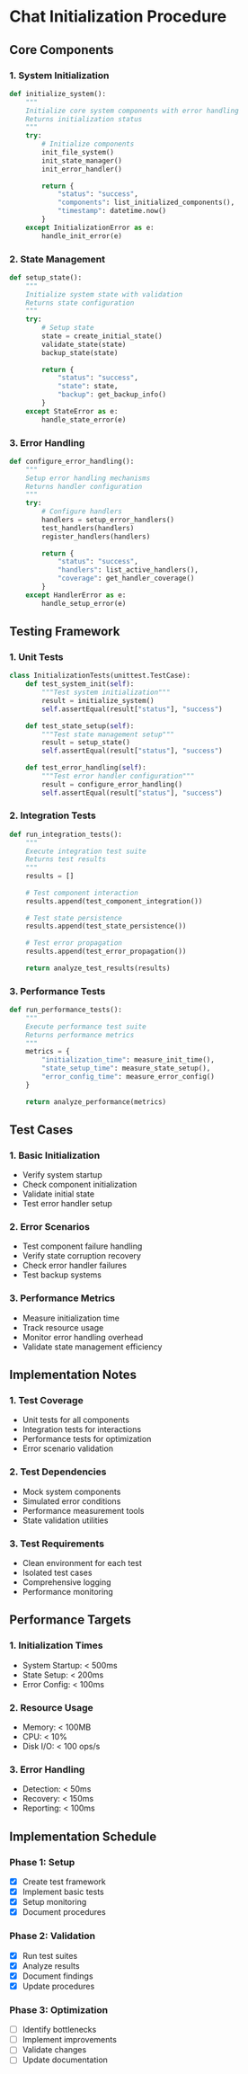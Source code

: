 # Chat Initialization Procedure

## Core Components

### 1. System Initialization
```python
def initialize_system():
    """
    Initialize core system components with error handling
    Returns initialization status
    """
    try:
        # Initialize components
        init_file_system()
        init_state_manager()
        init_error_handler()
        
        return {
            "status": "success",
            "components": list_initialized_components(),
            "timestamp": datetime.now()
        }
    except InitializationError as e:
        handle_init_error(e)
```

### 2. State Management
```python
def setup_state():
    """
    Initialize system state with validation
    Returns state configuration
    """
    try:
        # Setup state
        state = create_initial_state()
        validate_state(state)
        backup_state(state)
        
        return {
            "status": "success",
            "state": state,
            "backup": get_backup_info()
        }
    except StateError as e:
        handle_state_error(e)
```

### 3. Error Handling
```python
def configure_error_handling():
    """
    Setup error handling mechanisms
    Returns handler configuration
    """
    try:
        # Configure handlers
        handlers = setup_error_handlers()
        test_handlers(handlers)
        register_handlers(handlers)
        
        return {
            "status": "success",
            "handlers": list_active_handlers(),
            "coverage": get_handler_coverage()
        }
    except HandlerError as e:
        handle_setup_error(e)
```

## Testing Framework

### 1. Unit Tests
```python
class InitializationTests(unittest.TestCase):
    def test_system_init(self):
        """Test system initialization"""
        result = initialize_system()
        self.assertEqual(result["status"], "success")
        
    def test_state_setup(self):
        """Test state management setup"""
        result = setup_state()
        self.assertEqual(result["status"], "success")
        
    def test_error_handling(self):
        """Test error handler configuration"""
        result = configure_error_handling()
        self.assertEqual(result["status"], "success")
```

### 2. Integration Tests
```python
def run_integration_tests():
    """
    Execute integration test suite
    Returns test results
    """
    results = []
    
    # Test component interaction
    results.append(test_component_integration())
    
    # Test state persistence
    results.append(test_state_persistence())
    
    # Test error propagation
    results.append(test_error_propagation())
    
    return analyze_test_results(results)
```

### 3. Performance Tests
```python
def run_performance_tests():
    """
    Execute performance test suite
    Returns performance metrics
    """
    metrics = {
        "initialization_time": measure_init_time(),
        "state_setup_time": measure_state_setup(),
        "error_config_time": measure_error_config()
    }
    
    return analyze_performance(metrics)
```

## Test Cases

### 1. Basic Initialization
- Verify system startup
- Check component initialization
- Validate initial state
- Test error handler setup

### 2. Error Scenarios
- Test component failure handling
- Verify state corruption recovery
- Check error handler failures
- Test backup systems

### 3. Performance Metrics
- Measure initialization time
- Track resource usage
- Monitor error handling overhead
- Validate state management efficiency

## Implementation Notes

### 1. Test Coverage
- Unit tests for all components
- Integration tests for interactions
- Performance tests for optimization
- Error scenario validation

### 2. Test Dependencies
- Mock system components
- Simulated error conditions
- Performance measurement tools
- State validation utilities

### 3. Test Requirements
- Clean environment for each test
- Isolated test cases
- Comprehensive logging
- Performance monitoring

## Performance Targets

### 1. Initialization Times
- System Startup: < 500ms
- State Setup: < 200ms
- Error Config: < 100ms

### 2. Resource Usage
- Memory: < 100MB
- CPU: < 10%
- Disk I/O: < 100 ops/s

### 3. Error Handling
- Detection: < 50ms
- Recovery: < 150ms
- Reporting: < 100ms

## Implementation Schedule

### Phase 1: Setup
- [x] Create test framework
- [x] Implement basic tests
- [x] Setup monitoring
- [x] Document procedures

### Phase 2: Validation
- [x] Run test suites
- [x] Analyze results
- [x] Document findings
- [x] Update procedures

### Phase 3: Optimization
- [ ] Identify bottlenecks
- [ ] Implement improvements
- [ ] Validate changes
- [ ] Update documentation